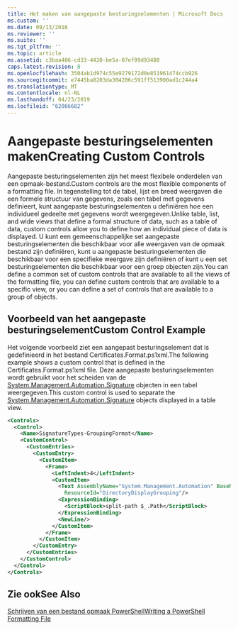 ```yaml
---
title: Het maken van aangepaste besturingselementen | Microsoft Docs
ms.custom: ''
ms.date: 09/13/2016
ms.reviewer: ''
ms.suite: ''
ms.tgt_pltfrm: ''
ms.topic: article
ms.assetid: c3baa406-cd33-4420-be5a-07ef09d93480
caps.latest.revision: 8
ms.openlocfilehash: 3504ab1d974c55e9279172d0e851961474ccb926
ms.sourcegitcommit: e7445ba8203da304286c591ff513900ad1c244a4
ms.translationtype: MT
ms.contentlocale: nl-NL
ms.lasthandoff: 04/23/2019
ms.locfileid: "62066682"
---
```

# <a name="creating-custom-controls"></a><span data-ttu-id="1f271-102">Aangepaste besturingselementen maken</span><span class="sxs-lookup"><span data-stu-id="1f271-102">Creating Custom Controls</span></span>

<span data-ttu-id="1f271-103">Aangepaste besturingselementen zijn het meest flexibele onderdelen van een opmaak-bestand.</span><span class="sxs-lookup"><span data-stu-id="1f271-103">Custom controls are the most flexible components of a formatting file.</span></span> <span data-ttu-id="1f271-104">In tegenstelling tot de tabel, lijst en breed weergaven die een formele structuur van gegevens, zoals een tabel met gegevens definieert, kunt aangepaste besturingselementen u definiëren hoe een individueel gedeelte met gegevens wordt weergegeven.</span><span class="sxs-lookup"><span data-stu-id="1f271-104">Unlike table, list, and wide views that define a formal structure of data, such as a table of data, custom controls allow you to define how an individual piece of data is displayed.</span></span> <span data-ttu-id="1f271-105">U kunt een gemeenschappelijke set aangepaste besturingselementen die beschikbaar voor alle weergaven van de opmaak bestand zijn definiëren, kunt u aangepaste besturingselementen die beschikbaar voor een specifieke weergave zijn definiëren of kunt u een set besturingselementen die beschikbaar voor een groep objecten zijn.</span><span class="sxs-lookup"><span data-stu-id="1f271-105">You can define a common set of custom controls that are available to all the views of the formatting file, you can define custom controls that are available to a specific view, or you can define a set of controls that are available to a group of objects.</span></span>

## <a name="custom-control-example"></a><span data-ttu-id="1f271-106">Voorbeeld van het aangepaste besturingselement</span><span class="sxs-lookup"><span data-stu-id="1f271-106">Custom Control Example</span></span>

<span data-ttu-id="1f271-107">Het volgende voorbeeld ziet een aangepast besturingselement dat is gedefinieerd in het bestand Certificates.Format.ps1xml.</span><span class="sxs-lookup"><span data-stu-id="1f271-107">The following example shows a custom control that is defined in the Certificates.Format.ps1xml file.</span></span> <span data-ttu-id="1f271-108">Deze aangepaste besturingselementen wordt gebruikt voor het scheiden van de [System.Management.Automation.Signature](/dotnet/api/System.Management.Automation.Signature) objecten in een tabel weergegeven.</span><span class="sxs-lookup"><span data-stu-id="1f271-108">This custom control is used to separate the [System.Management.Automation.Signature](/dotnet/api/System.Management.Automation.Signature) objects displayed in a table view.</span></span>

```xml
<Controls>
  <Control>
    <Name>SignatureTypes-GroupingFormat</Name>
    <CustomControl>
      <CustomEntries>
        <CustomEntry>
          <CustomItem>
            <Frame>
              <LeftIndent>4</LeftIndent>
              <CustomItem>
                <Text AssemblyName="System.Management.Automation" BaseName="FileSystemProviderStrings"
                  ResourceId="DirectoryDisplayGrouping"/>
                <ExpressionBinding>
                  <ScriptBlock>split-path $_.Path</ScriptBlock>
                </ExpressionBinding>
                <NewLine/>
              </CustomItem>
            </Frame>
          </CustomItem>
        </CustomEntry>
      </CustomEntries>
    </CustomControl>
  </Control>
</Controls>

```

## <a name="see-also"></a><span data-ttu-id="1f271-109">Zie ook</span><span class="sxs-lookup"><span data-stu-id="1f271-109">See Also</span></span>

[<span data-ttu-id="1f271-110">Schrijven van een bestand opmaak PowerShell</span><span class="sxs-lookup"><span data-stu-id="1f271-110">Writing a PowerShell Formatting File</span></span>](./writing-a-powershell-formatting-file.md)
